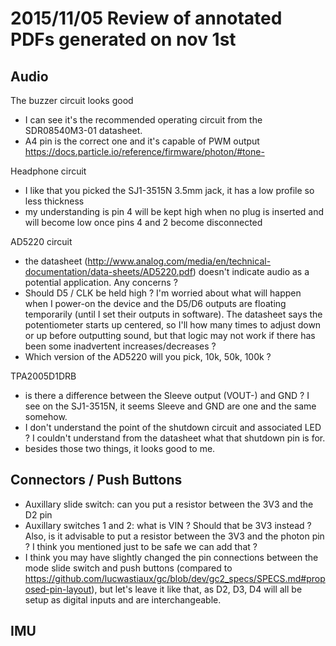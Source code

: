 2015/11/05 Review of annotated PDFs generated on nov 1st
========================================================

Audio
-----
The buzzer circuit looks good
* I can see it's the recommended operating circuit from the SDR08540M3-01 datasheet.
* A4 pin is the correct one and it's capable of PWM output https://docs.particle.io/reference/firmware/photon/#tone-

Headphone circuit
* I like that you picked the SJ1-3515N 3.5mm jack, it has a low profile so less thickness
* my understanding is pin 4 will be kept high when no plug is inserted and will become low once pins 4 and 2 become disconnected

AD5220 circuit
* the datasheet (http://www.analog.com/media/en/technical-documentation/data-sheets/AD5220.pdf) doesn't indicate audio as a potential application. Any concerns ?
* Should D5 / CLK be held high ? I'm worried about what will happen when I power-on the device and the D5/D6 outputs are floating temporarily (until I set their outputs in software). The datasheet says the potentiometer starts up centered, so I'll how many times to adjust down or up before outputting sound, but that logic may not work if there has been some inadvertent increases/decreases ?
* Which version of the AD5220 will you pick, 10k, 50k, 100k ?

TPA2005D1DRB
* is there a difference between the Sleeve output (VOUT-) and GND ? I see on the SJ1-3515N, it seems Sleeve and GND are one and the same somehow.
* I don't understand the point of the shutdown circuit and associated LED ? I couldn't understand from the datasheet what that shutdown pin is for.
* besides those two things, it looks good to me.


Connectors / Push Buttons
-------------------------

* Auxillary slide switch: can you put a resistor between the 3V3 and the D2 pin
* Auxillary switches 1 and 2: what is VIN ? Should that be 3V3 instead ? Also, is it advisable to put a resistor between the 3V3 and the photon pin ? I think you mentioned just to be safe we can add that ?
* I think you may have slightly changed the pin connections between the mode slide switch and push buttons (compared to https://github.com/lucwastiaux/gc/blob/dev/gc2_specs/SPECS.md#proposed-pin-layout), but let's leave it like that, as D2, D3, D4 will all be setup as digital inputs and are interchangeable.


IMU
---


